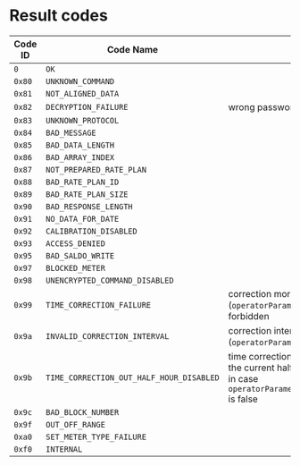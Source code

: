 # Result codes

| Code ID | Code Name                                | Description                                                                                                                                           |
| ------- | ---------------------------------------- | ----------------------------------------------------------------------------------------------------------------------------------------------------- |
| `0`     | `OK`                                     |                                                                                                                                                       |
| `0x80`  | `UNKNOWN_COMMAND`                        |                                                                                                                                                       |
| `0x81`  | `NOT_ALIGNED_DATA`                       |                                                                                                                                                       |
| `0x82`  | `DECRYPTION_FAILURE`                     | wrong password                                                                                                                                        |
| `0x83`  | `UNKNOWN_PROTOCOL`                       |                                                                                                                                                       |
| `0x84`  | `BAD_MESSAGE`                            |                                                                                                                                                       |
| `0x85`  | `BAD_DATA_LENGTH`                        |                                                                                                                                                       |
| `0x86`  | `BAD_ARRAY_INDEX`                        |                                                                                                                                                       |
| `0x87`  | `NOT_PREPARED_RATE_PLAN`                 |                                                                                                                                                       |
| `0x88`  | `BAD_RATE_PLAN_ID`                       |                                                                                                                                                       |
| `0x89`  | `BAD_RATE_PLAN_SIZE`                     |                                                                                                                                                       |
| `0x90`  | `BAD_RESPONSE_LENGTH`                    |                                                                                                                                                       |
| `0x91`  | `NO_DATA_FOR_DATE`                       |                                                                                                                                                       |
| `0x92`  | `CALIBRATION_DISABLED`                   |                                                                                                                                                       |
| `0x93`  | `ACCESS_DENIED`                          |                                                                                                                                                       |
| `0x95`  | `BAD_SALDO_WRITE`                        |                                                                                                                                                       |
| `0x97`  | `BLOCKED_METER`                          |                                                                                                                                                       |
| `0x98`  | `UNENCRYPTED_COMMAND_DISABLED`           |                                                                                                                                                       |
| `0x99`  | `TIME_CORRECTION_FAILURE`                | correction more than once per period (`operatorParameters.timeCorrectPeriod`) is forbidden                                                            |
| `0x9a`  | `INVALID_CORRECTION_INTERVAL`            | correction interval (`operatorParameters.deltaCorMin`) exceeded                                                                                       |
| `0x9b`  | `TIME_CORRECTION_OUT_HALF_HOUR_DISABLED` | time correction with crossing the boundary of the current half-hour is prohibited <br/> in case `operatorParameters.timeCorrectPassHalfhour` is false |
| `0x9c`  | `BAD_BLOCK_NUMBER`                       |                                                                                                                                                       |
| `0x9f`  | `OUT_OFF_RANGE`                          |                                                                                                                                                       |
| `0xa0`  | `SET_METER_TYPE_FAILURE`                 |                                                                                                                                                       |
| `0xf0`  | `INTERNAL`                               |                                                                                                                                                       |
